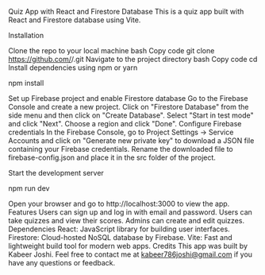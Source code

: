 Quiz App with React and Firestore Database
This is a quiz app built with React and Firestore database using Vite.

Installation

Clone the repo to your local machine
bash
Copy code
git clone https://github.com/<username>/<repository>.git
Navigate to the project directory
bash
Copy code
cd <repository>
Install dependencies using npm or yarn

npm install


Set up Firebase project and enable Firestore database
Go to the Firebase Console and create a new project.
Click on "Firestore Database" from the side menu and then click on "Create Database".
Select "Start in test mode" and click "Next".
Choose a region and click "Done".
Configure Firebase credentials
In the Firebase Console, go to Project Settings -> Service Accounts and click on "Generate new private key" to download a JSON file containing your Firebase credentials.
Rename the downloaded file to firebase-config.json and place it in the src folder of the project.

Start the development server

npm run dev

Open your browser and go to http://localhost:3000 to view the app.
Features
Users can sign up and log in with email and password.
Users can take quizzes and view their scores.
Admins can create and edit quizzes.
Dependencies
React: JavaScript library for building user interfaces.
Firestore: Cloud-hosted NoSQL database by Firebase.
Vite: Fast and lightweight build tool for modern web apps.
Credits
This app was built by Kabeer Joshi. Feel free to contact me at kabeer786joshi@gmail.com if you have any questions or feedback.
